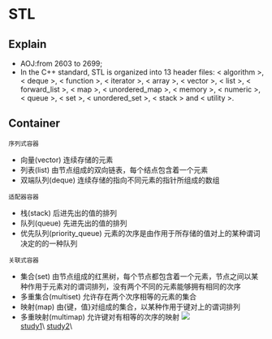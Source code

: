 STL
================
Explain
----------------
* AOJ:from 2603 to 2699;
* In the C++ standard, STL is organized into 13 header files: < algorithm >, < deque >, < function >, < iterator >, < array >, < vector >, < list >, < forward_list >, < map >, < unordered_map >, < memory >, < numeric >, < queue >, < set >, < unordered_set >, < stack > and < utility >.

Container
---------------
`序列式容器`
* 向量(vector) 连续存储的元素<vector>
* 列表(list) 由节点组成的双向链表，每个结点包含着一个元素<list>
* 双端队列(deque) 连续存储的指向不同元素的指针所组成的数组<deque>
  
`适配器容器`
* 栈(stack) 后进先出的值的排列 <stack>
* 队列(queue) 先进先出的值的排列 <queue>
* 优先队列(priority_queue) 元素的次序是由作用于所存储的值对上的某种谓词决定的的一种队列 <queue>
  
`关联式容器`
* 集合(set) 由节点组成的红黑树，每个节点都包含着一个元素，节点之间以某种作用于元素对的谓词排列，没有两个不同的元素能够拥有相同的次序 <set>
* 多重集合(multiset) 允许存在两个次序相等的元素的集合 <set>
* 映射(map) 由{键，值}对组成的集合，以某种作用于键对上的谓词排列 <map>
* 多重映射(multimap) 允许键对有相等的次序的映射 <map>
![](https://img2.imgtn.bdimg.com/it/u=1682669702,861398352&fm=26&gp=0.jpg)\
[study1](https://blog.csdn.net/piaoxuezhong/article/details/54348787"关于STL的详细用法的博客")\
[study2](https://blog.csdn.net/sinat_35866463/article/details/76523216"关于STL的详细用法的博客")\
